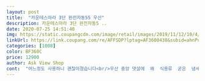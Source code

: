 ```yaml
---
layout: post 
title:  "카운테스마라 3단 완전자동55 우산" 
description: 카운테스마라 3단 완전자동5 ..
date: 2020-07-25 14:51:40 
img: https://static.coupangcdn.com/image/retail/images/2019/11/12/10/4/35e0df6a-9a51-4d6c-8679-e248961782b3.jpg 
linkUrl: https://link.coupang.com/re/AFFSDP?lptag=AF3600438&subid=ahnPublicAsk&pageKey=334813894&itemId=1068537084&vendorItemId=5555573605&traceid=V0-113-3d69b182db724404 
categories: [1008] 
color: BF360C 
price: 12900 
author: Ask View Shop 
cont:  "어느정도 사용하니 괜찮아졌습니다<br/>우산 중앙 댓살에  왜  식용류  굳은  냄세가  나는지... <br/>.<br/>물티슈로 닦아내긴했지만... <br/> 윤활유를  설마 식용류같은걸로  발라 놓는거  아니죠 ???  아무튼  잘펴지고 접히긴해서  쓰겠는데  다른분들도 그런지  참고하세요 7천원짜리  우산은  딱  공업용 윤활유  냄새인데 이건 딱  후라이하고  이주 지난뒤 후라이팬 에서 날  냄새가  우산댓살에서  나네요  ㅎㅎㅎㅎ<br/>우산이 생각보다 괜찮은데 손잡이 기둥이 너무 짧은거 같네요 딱 1인용 우산같습니다<br/>짱짱하고 좋습니다<br/>처음 사용시 버튼이 좀 빡빡했지만<br/>" 
---
```


